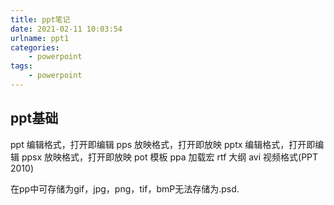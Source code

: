 ```yaml
---
title: ppt笔记
date: 2021-02-11 10:03:54
urlname: ppt1
categories: 
    - powerpoint
tags: 
    - powerpoint
---
```


## ppt基础

ppt 编辑格式，打开即编辑
pps 放映格式，打开即放映
pptx 编辑格式，打开即编辑
ppsx 放映格式，打开即放映
pot 模板
ppa 加载宏
rtf 大纲
avi 视频格式(PPT 2010)

在pp中可存储为gif，jpg，png，tif，bmP无法存储为.psd.